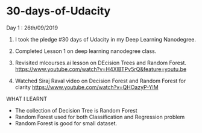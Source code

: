 # 30-days-of-Udacity

Day 1 : 26th/09/2019
1. I took the pledge #30 days of Udacity in my Deep Learning Nanodegree.


2. Completed Lesson 1 on deep learning nanodegree class.
3. Revisited mlcourses.ai lesson on DEcision Trees and Random Forest.
https://www.youtube.com/watch?v=H4XlBTPv5rQ&feature=youtu.be
4. Watched Siraj Raval video on Decision Forest and Random Forest for clarity
https://www.youtube.com/watch?v=QHOazyP-YlM

WHAT I LEARNT
* The collection of Decision Tree is Random Forest
* Random Forest used for both Classification and Regression problem
* Random Forest is good for small dataset.

